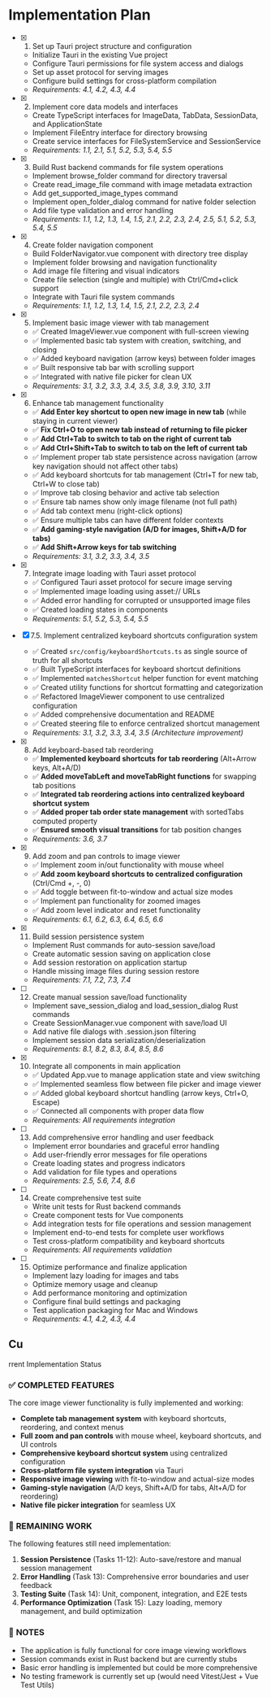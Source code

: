 # Implementation Plan

- [x] 1. Set up Tauri project structure and configuration
  - Initialize Tauri in the existing Vue project
  - Configure Tauri permissions for file system access and dialogs
  - Set up asset protocol for serving images
  - Configure build settings for cross-platform compilation
  - _Requirements: 4.1, 4.2, 4.3, 4.4_

- [x] 2. Implement core data models and interfaces
  - Create TypeScript interfaces for ImageData, TabData, SessionData, and ApplicationState
  - Implement FileEntry interface for directory browsing
  - Create service interfaces for FileSystemService and SessionService
  - _Requirements: 1.1, 2.1, 5.1, 5.2, 5.3, 5.4, 5.5_

- [x] 3. Build Rust backend commands for file system operations
  - Implement browse_folder command for directory traversal
  - Create read_image_file command with image metadata extraction
  - Add get_supported_image_types command
  - Implement open_folder_dialog command for native folder selection
  - Add file type validation and error handling
  - _Requirements: 1.1, 1.2, 1.3, 1.4, 1.5, 2.1, 2.2, 2.3, 2.4, 2.5, 5.1, 5.2, 5.3, 5.4, 5.5_

- [x] 4. Create folder navigation component
  - Build FolderNavigator.vue component with directory tree display
  - Implement folder browsing and navigation functionality
  - Add image file filtering and visual indicators
  - Create file selection (single and multiple) with Ctrl/Cmd+click support
  - Integrate with Tauri file system commands
  - _Requirements: 1.1, 1.2, 1.3, 1.4, 1.5, 2.1, 2.2, 2.3, 2.4_

- [x] 5. Implement basic image viewer with tab management
  - ✅ Created ImageViewer.vue component with full-screen viewing
  - ✅ Implemented basic tab system with creation, switching, and closing
  - ✅ Added keyboard navigation (arrow keys) between folder images
  - ✅ Built responsive tab bar with scrolling support
  - ✅ Integrated with native file picker for clean UX
  - _Requirements: 3.1, 3.2, 3.3, 3.4, 3.5, 3.8, 3.9, 3.10, 3.11_

- [x] 6. Enhance tab management functionality
  - ✅ **Add Enter key shortcut to open new image in new tab** (while staying in current viewer)
  - ✅ **Fix Ctrl+O to open new tab instead of returning to file picker**
  - ✅ **Add Ctrl+Tab to switch to tab on the right of current tab**
  - ✅ **Add Ctrl+Shift+Tab to switch to tab on the left of current tab**
  - ✅ Implement proper tab state persistence across navigation (arrow key navigation should not affect other tabs)
  - ✅ Add keyboard shortcuts for tab management (Ctrl+T for new tab, Ctrl+W to close tab)
  - ✅ Improve tab closing behavior and active tab selection
  - ✅ Ensure tab names show only image filename (not full path)
  - ✅ Add tab context menu (right-click options)
  - ✅ Ensure multiple tabs can have different folder contexts
  - ✅ **Add gaming-style navigation (A/D for images, Shift+A/D for tabs)**
  - ✅ **Add Shift+Arrow keys for tab switching**
  - _Requirements: 3.1, 3.2, 3.3, 3.4, 3.5_

- [x] 7. Integrate image loading with Tauri asset protocol
  - ✅ Configured Tauri asset protocol for secure image serving
  - ✅ Implemented image loading using asset:// URLs
  - ✅ Added error handling for corrupted or unsupported image files
  - ✅ Created loading states in components
  - _Requirements: 5.1, 5.2, 5.3, 5.4, 5.5_

- [x] 7.5. Implement centralized keyboard shortcuts configuration system
  - ✅ Created `src/config/keyboardShortcuts.ts` as single source of truth for all shortcuts
  - ✅ Built TypeScript interfaces for keyboard shortcut definitions
  - ✅ Implemented `matchesShortcut` helper function for event matching
  - ✅ Created utility functions for shortcut formatting and categorization
  - ✅ Refactored ImageViewer component to use centralized configuration
  - ✅ Added comprehensive documentation and README
  - ✅ Created steering file to enforce centralized shortcut management
  - _Requirements: 3.1, 3.2, 3.3, 3.4, 3.5 (Architecture improvement)_

- [x] 8. Add keyboard-based tab reordering
  - ✅ **Implemented keyboard shortcuts for tab reordering** (Alt+Arrow keys, Alt+A/D)
  - ✅ **Added moveTabLeft and moveTabRight functions** for swapping tab positions
  - ✅ **Integrated tab reordering actions into centralized keyboard shortcut system**
  - ✅ **Added proper tab order state management** with sortedTabs computed property
  - ✅ **Ensured smooth visual transitions** for tab position changes
  - _Requirements: 3.6, 3.7_

- [x] 9. Add zoom and pan controls to image viewer
  - ✅ Implement zoom in/out functionality with mouse wheel
  - ✅ **Add zoom keyboard shortcuts to centralized configuration** (Ctrl/Cmd +, -, 0)
  - ✅ Add toggle between fit-to-window and actual size modes
  - ✅ Implement pan functionality for zoomed images
  - ✅ Add zoom level indicator and reset functionality
  - _Requirements: 6.1, 6.2, 6.3, 6.4, 6.5, 6.6_

- [x] 11. Build session persistence system
  - Implement Rust commands for auto-session save/load
  - Create automatic session saving on application close
  - Add session restoration on application startup
  - Handle missing image files during session restore
  - _Requirements: 7.1, 7.2, 7.3, 7.4_

- [ ] 12. Create manual session save/load functionality
  - Implement save_session_dialog and load_session_dialog Rust commands
  - Create SessionManager.vue component with save/load UI
  - Add native file dialogs with .session.json filtering
  - Implement session data serialization/deserialization
  - _Requirements: 8.1, 8.2, 8.3, 8.4, 8.5, 8.6_

- [x] 10. Integrate all components in main application
  - ✅ Updated App.vue to manage application state and view switching
  - ✅ Implemented seamless flow between file picker and image viewer
  - ✅ Added global keyboard shortcut handling (arrow keys, Ctrl+O, Escape)
  - ✅ Connected all components with proper data flow
  - _Requirements: All requirements integration_

- [ ] 13. Add comprehensive error handling and user feedback
  - Implement error boundaries and graceful error handling
  - Add user-friendly error messages for file operations
  - Create loading states and progress indicators
  - Add validation for file types and operations
  - _Requirements: 2.5, 5.6, 7.4, 8.6_

- [ ] 14. Create comprehensive test suite
  - Write unit tests for Rust backend commands
  - Create component tests for Vue components
  - Add integration tests for file operations and session management
  - Implement end-to-end tests for complete user workflows
  - Test cross-platform compatibility and keyboard shortcuts
  - _Requirements: All requirements validation_

- [ ] 15. Optimize performance and finalize application
  - Implement lazy loading for images and tabs
  - Optimize memory usage and cleanup
  - Add performance monitoring and optimization
  - Configure final build settings and packaging
  - Test application packaging for Mac and Windows
  - _Requirements: 4.1, 4.2, 4.3, 4.4_
## Cu
rrent Implementation Status

### ✅ **COMPLETED FEATURES**
The core image viewer functionality is fully implemented and working:

- **Complete tab management system** with keyboard shortcuts, reordering, and context menus
- **Full zoom and pan controls** with mouse wheel, keyboard shortcuts, and UI controls
- **Comprehensive keyboard shortcut system** using centralized configuration
- **Cross-platform file system integration** via Tauri
- **Responsive image viewing** with fit-to-window and actual-size modes
- **Gaming-style navigation** (A/D keys, Shift+A/D for tabs, Alt+A/D for reordering)
- **Native file picker integration** for seamless UX

### 🚧 **REMAINING WORK**
The following features still need implementation:

1. **Session Persistence** (Tasks 11-12): Auto-save/restore and manual session management
2. **Error Handling** (Task 13): Comprehensive error boundaries and user feedback
3. **Testing Suite** (Task 14): Unit, component, integration, and E2E tests
4. **Performance Optimization** (Task 15): Lazy loading, memory management, and build optimization

### 📝 **NOTES**
- The application is fully functional for core image viewing workflows
- Session commands exist in Rust backend but are currently stubs
- Basic error handling is implemented but could be more comprehensive
- No testing framework is currently set up (would need Vitest/Jest + Vue Test Utils)